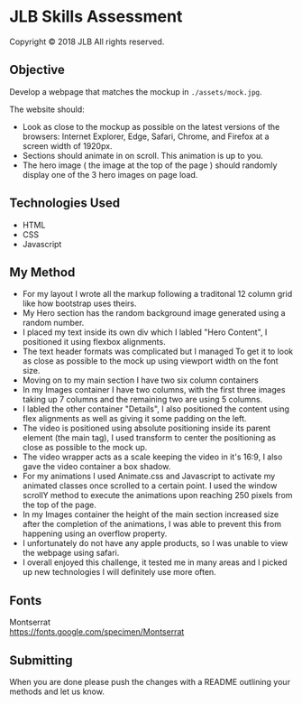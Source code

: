 # JLB Skills Assessment

Copyright © 2018 JLB All rights reserved.

## Objective

Develop a webpage that matches the mockup in `./assets/mock.jpg`.

The website should:

- Look as close to the mockup as possible on the latest versions of the browsers: Internet Explorer, Edge, Safari, Chrome, and Firefox at a screen width of 1920px.
- Sections should animate in on scroll. This animation is up to you.
- The hero image ( the image at the top of the page ) should randomly display one of the 3 hero images on page load.

## Technologies Used

- HTML
- CSS
- Javascript

## My Method

- For my layout I wrote all the markup following a traditonal 12 column grid like how bootstrap uses theirs.
- My Hero section has the random background image generated using a random number.
- I placed my text inside its own div which I labled "Hero Content", I positioned it using flexbox alignments.
- The text header formats was complicated but I managed To get it to look as close as possible to the mock up using viewport width on the font size.
- Moving on to my main section I have two six column containers
- In my Images container I have two columns, with the first three images taking up 7 columns and the remaining two are using 5 columns.
- I labled the other container "Details", I also positioned the content using flex alignments as well as giving it some padding on the left.
- The video is positioned using absolute positioning inside its parent element (the main tag), I used transform to center the positioning as close as possible to the mock up.
- The video wrapper acts as a scale keeping the video in it's 16:9, I also gave the video container a box shadow.
- For my animations I used Animate.css and Javascript to activate my animated classes once scrolled to a certain point. I used the window scrollY method to execute the animations upon reaching 250 pixels from the top of the page.
- In my Images container the height of the main section increased size after the completion of the animations, I was able to prevent this from happening using an overflow property.
- I unfortunately do not have any apple products, so I was unable to view the webpage using safari.
- I overall enjoyed this challenge, it tested me in many areas and I picked up new technologies I will definitely use more often.

## Fonts

Montserrat\
https://fonts.google.com/specimen/Montserrat

## Submitting

When you are done please push the changes with a README outlining your methods and let us know.
